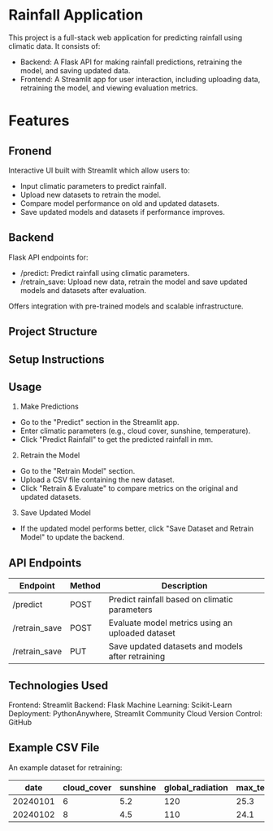 # Rainfall Application
This project is a full-stack web application for predicting rainfall using climatic data. It consists of:
- Backend: A Flask API for making rainfall predictions, retraining the model, and saving updated data.
- Frontend: A Streamlit app for user interaction, including uploading data, retraining the model, and viewing evaluation metrics.

# Features

## Fronend
Interactive UI built with Streamlit which allow users to:
- Input climatic parameters to predict rainfall.
- Upload new datasets to retrain the model.
- Compare model performance on old and updated datasets.
- Save updated models and datasets if performance improves.

## Backend
Flask API endpoints for:
- /predict: Predict rainfall using climatic parameters.
- /retrain_save: Upload new data, retrain the model and save updated models and datasets after evaluation.

Offers integration with pre-trained models and scalable infrastructure.

## Project Structure

## Setup Instructions

## Usage
1. Make Predictions
- Go to the "Predict" section in the Streamlit app.
- Enter climatic parameters (e.g., cloud cover, sunshine, temperature).
- Click "Predict Rainfall" to get the predicted rainfall in mm.
2. Retrain the Model
- Go to the "Retrain Model" section.
- Upload a CSV file containing the new dataset.
- Click "Retrain & Evaluate" to compare metrics on the original and updated datasets.
3. Save Updated Model
- If the updated model performs better, click "Save Dataset and Retrain Model" to update the backend.

## API Endpoints

|Endpoint	   |Method	|Description|
|--------------|--------|-|
|/predict	   |POST	|Predict rainfall based on climatic parameters|
|/retrain_save |POST	|Evaluate model metrics using an uploaded dataset|
|/retrain_save |PUT	    |Save updated datasets and models after retraining|

## Technologies Used
Frontend: Streamlit
Backend: Flask
Machine Learning: Scikit-Learn
Deployment: PythonAnywhere, Streamlit Community Cloud
Version Control: GitHub

## Example CSV File
An example dataset for retraining:

|date    |cloud_cover|sunshine|global_radiation|max_temp|mean_temp|min_temp|pressure|snow_depth|precipitation|
|--------|-----------|--------|----------------|--------|---------|--------|--------|----------|-------------|
|20240101|6          |5.2     |120             |25.3    |22.1     |18.4    |1013    |0         |12.3         |
|20240102|8          |4.5     |110             |24.1    |21.0     |17.8    |1010    |0         |10.7         |

